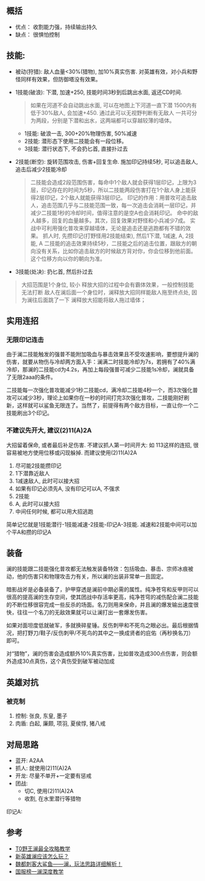 

## 概括

- 优点：  收割能力强，持续输出持久
- 缺点：  很惧怕控制

## 技能:

- 被动(狩猎): 敌人血量<30%(猎物), 加10%真实伤害. 对英雄有效，对小兵和野怪同样有效果，但防御塔没有效果。
- 1技能(破浪): 下潜, 加速+250, 技能时间3秒到后跳出水面, 返还CD时间. 
    > 如果在河道不会自动跳出水面, 可以在地图上下河道一直下潜
    > 1500内有低于30%敌人, 会加速+450. 通过此可以无视野判断有无敌人
    > 一共可分为两段，分别是下潜和出水，这两端都可以穿越较薄的墙体。
  
  - 1技能: 破浪一击, 300+20%物理伤害, 50%减速
  - 2技能: 潜形态下使用二技能会有一段位移。
  - 3技能: 潜行状态下, 不会扔匕首, 直接扑过去
- 2技能(断空): 旋转范围攻击, 伤害+回复生命. 施加印记持续5秒, 可以追击敌人, 追击后减少2技能冷却

    > 二技能会造成2段范围伤害，每命中1个敌人就会获得1层印记，上限为3层，印记存在的时间为5秒，所以二技能两段伤害打在1个敌人身上能获得2层印记，2个敌人就能获得3层印记。
    > 印记的作用：用普攻可追击敌人，追击范围几乎与二技能范围一致，每一次追击会消耗一层印记，并减少二技能1秒的冷却时间，值得注意的是空A也会消耗印记。
    > 命中的敌人越多，回复的血量越多。其次，回复效果对野怪和小兵减少7成。
    > 实战中可利用强化普攻来穿越墙体，无论是追击还是逃跑都有不错的效果。
    > 抓人时, 先攒印记(打野怪用2技能结束), 然后1下潜, 1减速, A, 2技能, A 
    > 二技能的追击效果持续5秒，二技能之后的追击位置，跟敌方的朝向没有关系，比如你追击敌方的时候敌方背对你，你会位移到他前面。这个位移方向以你的朝向为准。
- 3技能(处决): 扔匕首, 然后扑过去
> 大招范围是1个身位, 较小
> 释放大招的过程中会有霸体效果，一般控制技能无法打断
> 敌人在澜后面一个身位时，澜释放大招同样能敌人拖至终点处, 因为澜往后面跳了一下
> 澜释放大招能将敌人拖过墙体；


## 实用连招


### 无限印记连击
由于澜二技能触发的强普不能附加吸血与暴击效果且不受攻速影响，要想提升澜的伤害，就要从物伤与冷却两方面入手：澜满二时技能冷却为7s，若拥有了40%满冷却，那澜的二技能cd为4.2s，再加上每段强普可减少二技能1s冷却，澜就具备了无限2aaa的条件。

二技能每一次强化普攻能减少1秒二技能cd，满冷却二技能4秒一个，而3次强化普攻可以减少3秒，理论上如果你在一秒的时间打完3次强化普攻，二技能刚好刷新，这样就可以鲨鱼无限连了。当然了，前提得有两个敌方目标，一直让你一个二技能刷出3个印记。


### 不建议先开大, 建议(2)11(A)2A

大招留着保命, 或者最后补足伤害. 不建议抓人第一时间开大: 如 113这样的连招, 很容易被地方使用位移或闪现躲掉. 而建议使用(2)11(A)2A

1. 尽可能2技能攒印记
2. 1下潜靠近敌人
3. 1减速敌人, 此时可以接大招
4. 如果有印记必须先A, 没有印记可以A, 不强求
5. 2技能
6. A, 此时可以接大招
7. 中间任何时候, 都可以用大招逃跑

简单记忆就是1技能潜行-1技能减速-2技能-印记A-3技能. 减速和2技能中间可以加个平A和攒的印记A


## 装备

澜的技能跟二技能强化普攻都无法触发装备特效：包括吸血、暴击、宗师冰痕被动，他的伤害只和物理攻击力有关，所以澜的出装非常单一且固定。

暗影战斧是必备装备了，护甲穿透是澜前中期必需的属性。纯净苍穹和反甲则可以很高的提高澜的生存空间，使其团战中存活率更高，纯净苍穹的减伤配合澜二技能的不断位移很容完成一些反杀的场面。名刀则用来保命，并且澜的爆发输出速度很快，往往一个名刀的无敌效果就可以让澜打出一套爆发伤害。

如果对面坦度低就破军，多就换碎星锤。反伤刺甲和不死鸟之眼必出。最后根据情况，把打野刀/鞋子/反伤刺甲/不死鸟的其中之一换成贤者的庇佑（再秒换名刀）即可。


对“猎物”，澜的伤害会造成额外10%真实伤害，比如普攻造成300点伤害，则会额外造成30点真伤，这个真伤受到破军被动加成

## 英雄对抗

### 被克制

1. 控制: 张良, 东皇, 墨子
2. 肉盾: 白起, 廉颇, 项羽, 夏侯惇, 猪八戒


## 对局思路
- 蓝开: A2AA
- 抓人: 就使用(2)11(A)2A
- 开龙: 尽量不单开+一定要有惩戒
- 团战: 
  - 切C, 使用(2)11(A)2A
  - 收割, 在水里潜行等猎物


印记A:







## 参考

- [T0野王澜最全攻略教学](https://pvp.qq.com/web201605/newsDetail.shtml?tid=497548)
- [新英雄澜应该怎么玩？](https://baijiahao.baidu.com/s?id=1685966626744864337&wfr=spider&for=pc)
- [魏都刺客大鲨鱼——澜，玩法思路详细解析！](https://game.xiaomi.com/viewpoint/1450846401_1659179300480_13)
- [国服榜一澜深度教学](https://baijiahao.baidu.com/s?id=1729022765077016925&wfr=spider&for=pc)